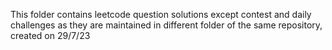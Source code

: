 This folder contains leetcode question solutions except contest and daily challenges as they are maintained in different folder of the same repository, created on 29/7/23
